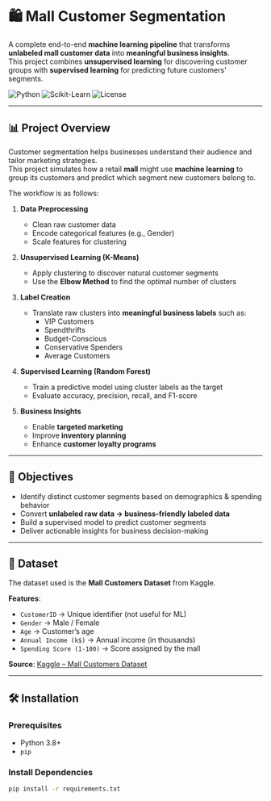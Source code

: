 # 🛍️ Mall Customer Segmentation

A complete end-to-end **machine learning pipeline** that transforms **unlabeled mall customer data** into **meaningful business insights**.  
This project combines **unsupervised learning** for discovering customer groups with **supervised learning** for predicting future customers' segments.

![Python](https://img.shields.io/badge/Python-3.8%2B-blue)
![Scikit-Learn](https://img.shields.io/badge/Scikit--Learn-1.0+-orange)
![License](https://img.shields.io/badge/License-MIT-green)

---

## 📊 Project Overview

Customer segmentation helps businesses understand their audience and tailor marketing strategies.  
This project simulates how a retail **mall** might use **machine learning** to group its customers and predict which segment new customers belong to.

The workflow is as follows:

1. **Data Preprocessing**  
   - Clean raw customer data  
   - Encode categorical features (e.g., Gender)  
   - Scale features for clustering  

2. **Unsupervised Learning (K-Means)**  
   - Apply clustering to discover natural customer segments  
   - Use the **Elbow Method** to find the optimal number of clusters  

3. **Label Creation**  
   - Translate raw clusters into **meaningful business labels** such as:  
     - VIP Customers  
     - Spendthrifts  
     - Budget-Conscious  
     - Conservative Spenders  
     - Average Customers  

4. **Supervised Learning (Random Forest)**  
   - Train a predictive model using cluster labels as the target  
   - Evaluate accuracy, precision, recall, and F1-score  

5. **Business Insights**  
   - Enable **targeted marketing**  
   - Improve **inventory planning**  
   - Enhance **customer loyalty programs**  

---

## 🎯 Objectives

- Identify distinct customer segments based on demographics & spending behavior  
- Convert **unlabeled raw data → business-friendly labeled data**  
- Build a supervised model to predict customer segments  
- Deliver actionable insights for business decision-making  

---

## 📁 Dataset

The dataset used is the **Mall Customers Dataset** from Kaggle.  

**Features**:  
- `CustomerID` → Unique identifier (not useful for ML)  
- `Gender` → Male / Female  
- `Age` → Customer’s age  
- `Annual Income (k$)` → Annual income (in thousands)  
- `Spending Score (1-100)` → Score assigned by the mall  

**Source**: [Kaggle – Mall Customers Dataset](https://www.kaggle.com/datasets/vjchoudhary7/customer-segmentation-tutorial-in-python)  

---

## 🛠️ Installation

### Prerequisites
- Python 3.8+  
- `pip`  

### Install Dependencies
```bash
pip install -r requirements.txt
